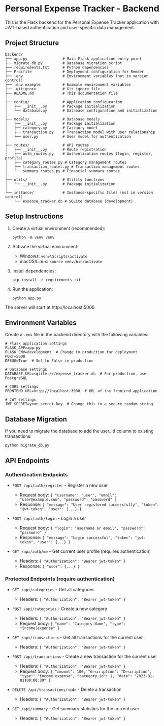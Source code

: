 # Personal Expense Tracker - Backend

This is the Flask backend for the Personal Expense Tracker application with JWT-based authentication and user-specific data management.

## Project Structure

```
backend/
├── app.py                # Main Flask application entry point
├── migrate_db.py         # Database migration script
├── requirements.txt      # Python dependencies
├── Procfile              # Deployment configuration for Render
├── .env                  # Environment variables (not in version control)
├── .env.example          # Example environment variables
├── .gitignore            # Git ignore file
├── README.md             # This documentation file
│
├── config/               # Application configuration
│   ├── __init__.py       # Package initialization
│   └── database.py       # Database configuration and initialization
│
├── models/               # Database models
│   ├── __init__.py       # Package initialization
│   ├── category.py       # Category model
│   ├── transaction.py    # Transaction model with user relationship
│   └── user.py           # User model for authentication
│
├── routes/               # API routes
│   ├── __init__.py       # Route registration
│   ├── auth_routes.py    # Authentication routes (login, register, profile)
│   ├── category_routes.py # Category management routes
│   ├── transaction_routes.py # Transaction management routes
│   └── summary_routes.py # Financial summary routes
│
├── utils/                # Utility functions
│   └── __init__.py       # Package initialization
│
└── instance/             # Instance-specific files (not in version control)
    └── expense_tracker.db # SQLite database (development)
```

## Setup Instructions

1. Create a virtual environment (recommended):

   ```
   python -m venv venv
   ```

2. Activate the virtual environment:

   - Windows: `venv\Scripts\activate`
   - macOS/Linux: `source venv/bin/activate`

3. Install dependencies:

   ```
   pip install -r requirements.txt
   ```

4. Run the application:
   ```
   python app.py
   ```

The server will start at http://localhost:5000.

## Environment Variables

Create a `.env` file in the backend directory with the following variables:

```
# Flask application settings
FLASK_APP=app.py
FLASK_ENV=development  # Change to production for deployment
PORT=5000
DEBUG=True  # Set to False in production

# Database settings
DATABASE_URL=sqlite:///expense_tracker.db  # For production, use PostgreSQL

# CORS settings
FRONTEND_URL=http://localhost:3000  # URL of the frontend application

# JWT settings
JWT_SECRET=your-secret-key  # Change this to a secure random string
```

## Database Migration

If you need to migrate the database to add the user_id column to existing transactions:

```
python migrate_db.py
```

## API Endpoints

### Authentication Endpoints

- `POST /api/auth/register` - Register a new user

  - Request body: `{ "username": "user", "email": "user@example.com", "password": "password" }`
  - Response: `{ "message": "User registered successfully", "token": "jwt-token", "user": {...} }`

- `POST /api/auth/login` - Login a user

  - Request body: `{ "login": "username or email", "password": "password" }`
  - Response: `{ "message": "Login successful", "token": "jwt-token", "user": {...} }`

- `GET /api/auth/me` - Get current user profile (requires authentication)
  - Headers: `{ "Authorization": "Bearer jwt-token" }`
  - Response: `{ "user": {...} }`

### Protected Endpoints (require authentication)

- `GET /api/categories` - Get all categories

  - Headers: `{ "Authorization": "Bearer jwt-token" }`

- `POST /api/categories` - Create a new category

  - Headers: `{ "Authorization": "Bearer jwt-token" }`
  - Request body: `{ "name": "Category Name", "type": "income|expense" }`

- `GET /api/transactions` - Get all transactions for the current user

  - Headers: `{ "Authorization": "Bearer jwt-token" }`

- `POST /api/transactions` - Create a new transaction for the current user

  - Headers: `{ "Authorization": "Bearer jwt-token" }`
  - Request body: `{ "amount": 100, "description": "Description", "type": "income|expense", "category_id": 1, "date": "2023-01-01T00:00:00" }`

- `DELETE /api/transactions/<id>` - Delete a transaction

  - Headers: `{ "Authorization": "Bearer jwt-token" }`

- `GET /api/summary` - Get summary statistics for the current user
  - Headers: `{ "Authorization": "Bearer jwt-token" }`
